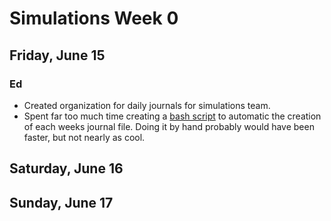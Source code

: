 # Simulations Week 0

## Friday, June 15

### Ed

 * Created organization for daily journals for simulations team.
 * Spent far too much time creating a [bash script][1] to automatic the
   creation of each weeks journal file. Doing it by hand probably would have
   been faster, but not nearly as cool.

[1]: https://github.com/uwigem/labjournal/blob/master/daily/simulations/mkweeks.sh

## Saturday, June 16

## Sunday, June 17


